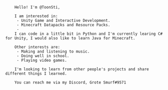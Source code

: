         
        Hello! I'm @ToonSti,

        I am interested in:
         - Unity Game and Interactive Development.
         - Minecraft Datapacks and Resource Packs.
         - 
        I can code in a little bit in Python and I'm currently learing C# for Unity, I would also like to learn Java for Minecraft.

        Other interests are:
         - Making and listening to music.
         - Doing well in school.
         - Playing video games.

        I'm looking to learn from other people's projects and share different things I learned.

        You can reach me via my Discord, Grote Smurf#9571
        
